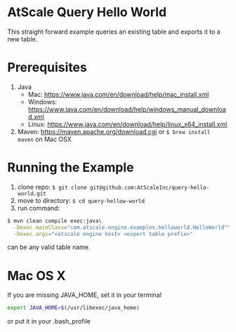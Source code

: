 AtScale Query Hello World
=================

This straight forward example queries an existing table and exports it to a new table.

Prerequisites
==========
1. Java
   - Mac: https://www.java.com/en/download/help/mac_install.xml
   - Windows: https://www.java.com/en/download/help/windows_manual_download.xml
   - Linux: https://www.java.com/en/download/help/linux_x64_install.xml
2. Maven: https://maven.apache.org/download.cgi or `$ brew install maven` on Mac OSX

Running the Example
======

1. clone repo: `$ git clone git@github.com:AtScaleInc/query-hello-world.git`
2. move to directory: `$ cd query-hellow-world`
3. run command: 

  ```bash
  $ mvn clean compile exec:java\
    -Dexec.mainClass="com.atscale.engine.examples.helloworld.HelloWorld"\
    -Dexec.args="<atscale engine host> <export table prefix>"
  ```

<exported table prefix> can be any valid table name.

Mac OS X
========
If you are missing JAVA_HOME, set it in your terminal
```bash
export JAVA_HOME=$(/usr/libexec/java_home)
```
or put it in your .bash_profile
